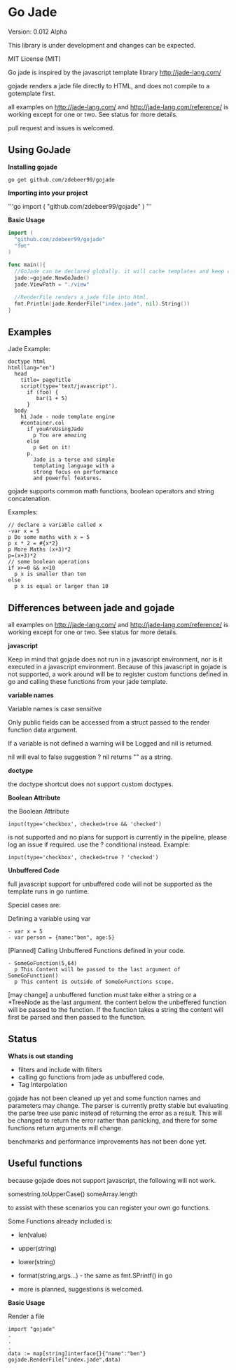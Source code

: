 # Go Jade

Version: 0.012 Alpha

This library is under development and changes can be expected.

MIT License (MIT)

Go jade is inspired by the javascript template library http://jade-lang.com/

gojade renders a jade file directly to HTML, and does not compile to a gotemplate first. 

all examples on http://jade-lang.com/ and http://jade-lang.com/reference/ is working except for one or two. See status for more details.

pull request and issues is welcomed.

## Using GoJade

**Installing gojade**

```
go get github.com/zdebeer99/gojade 
```

**Importing into your project**

'''go
import (
  "github.com/zdebeer99/gojade"
)
'''

**Basic Usage**

```go
import (
  "github.com/zdebeer99/gojade"
  "fmt"
)

func main(){
  //GoJade can be declared globally. it will cache templates and keep config information for parsing.
  jade:=gojade.NewGoJade()
  jade.ViewPath = "./view"

  //RenderFile renders a jade file into html.
  fmt.Println(jade.RenderFile("index.jade", nil).String())
}

```

## Examples

Jade Example:

```jade
doctype html
html(lang="en")
  head
    title= pageTitle
    script(type='text/javascript').
      if (foo) {
         bar(1 + 5)
      }
  body
    h1 Jade - node template engine
    #container.col
      if youAreUsingJade
        p You are amazing
      else
        p Get on it!
      p.
        Jade is a terse and simple
        templating language with a
        strong focus on performance
        and powerful features.
```

gojade supports common math functions, boolean operators and string concatenation.

Examples:
```jade
// declare a variable called x
-var x = 5
p Do some maths with x = 5
p x * 2 = #{x*2}
p More Maths (x+3)*2
p=(x+3)*2
// some boolean operations
if x>=0 && x<10
  p x is smaller than ten
else 
  p x is equal or larger than 10
```



## Differences between jade and gojade

all examples on http://jade-lang.com/ and http://jade-lang.com/reference/ is working except for one or two. See status for more details.

**javascript**

Keep in mind that gojade does not run in a javascript environment, nor is it executed in a javascript
environment. Because of this javascript in gojade is not supported, a work around will be to register custom functions defined in go and calling these functions from your jade template.

**variable names**

Variable names is case sensitive

Only public fields can be accessed from a struct passed to the render function data argument.

If a variable is not defined a warning will be Logged and nil is returned.

nil will eval to false
suggestion ? nil returns "" as a string.

**doctype**

the doctype shortcut does not support custom doctypes.

**Boolean Attribute**

the Boolean Attribute

    input(type='checkbox', checked=true && 'checked')

is not supported and no plans for support is currently in the pipeline, please log an issue if required.
use the ? conditional instead. Example:

    input(type='checkbox', checked=true ? 'checked')

**Unbuffered Code**

full javascript support for unbuffered code will not be supported as the template runs in go runtime.

Special cases are:

Defining a variable using var

```jade
- var x = 5
- var person = {name:"ben", age:5}
```

[Planned] Calling Unbuffered Functions defined in your code.

```jade
- SomeGoFunction(5,64)
  p This Content will be passed to the last argument of SomeGoFunction()
  p This content is outside of SomeGoFunctions scope.
```

[may change] a unbuffered function must take either a string or a *TreeNode as the last argument. the content below the unbeffered function will be passed to the function. If the function takes a string the content will first be parsed and then passed to the function.

## Status

**Whats is out standing**

- filters and include with filters
- calling go functions from jade as unbuffered code.
- Tag Interpolation

gojade has not been cleaned up yet and some function names and parameters may change. The parser is currently pretty stable but evaluating the parse tree use panic instead of returning the error as a result. This will be changed to return the error rather than panicking, and there for some functions return arguments will change.

benchmarks and performance improvements has not been done yet.


## Useful functions

because gojade does not support javascript, the following will not work.

somestring.toUpperCase()
someArray.length

to assist with these scenarios you can register your own go functions.

Some Functions already included is:

* len(value)

* upper(string)

* lower(string)

* format(string,args...) - the same as fmt.SPrintf() in go

* more is planned, suggestions is welcomed.


**Basic Usage**

Render a file

```golang
import "gojade"
.
.
.
data := map[string]interface{}{"name":"ben"}
gojade.RenderFile("index.jade",data)
```
